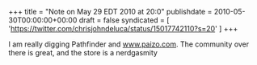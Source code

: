 +++
title = "Note on May 29 EDT 2010 at 20:0"
publishdate = 2010-05-30T00:00:00+00:00
draft = false
syndicated = [ 'https://twitter.com/chrisjohndeluca/status/15017742110?s=20' ]
+++

I am really digging Pathfinder and www.paizo.com. The community over there is great, and the store is a nerdgasmity
